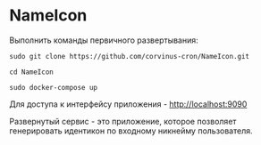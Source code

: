 # NameIcon
Выполнить команды первичного развертывания:
```shell script
sudo git clone https://github.com/corvinus-cron/NameIcon.git

cd NameIcon

sudo docker-compose up
```
Для доступа к интерфейсу приложения - [http://localhost:9090](http://localhost:9090)

Развернутый сервис - это приложение, которое позволяет генерировать идентикон по входному никнейму пользователя.

